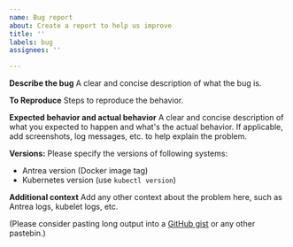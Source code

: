 ```yaml
---
name: Bug report
about: Create a report to help us improve
title: ''
labels: bug
assignees: ''

---
```


**Describe the bug**
A clear and concise description of what the bug is.

**To Reproduce**
Steps to reproduce the behavior.

**Expected behavior and actual behavior**
A clear and concise description of what you expected to happen and what's the actual behavior. If applicable, add screenshots, log messages, etc. to help explain the problem.

**Versions:**
Please specify the versions of following systems:
 - Antrea version (Docker image tag)
 - Kubernetes version (use `kubectl version`)

**Additional context**
Add any other context about the problem here, such as Antrea logs, kubelet logs, etc.

(Please consider pasting long output into a [GitHub gist](https://gist.github.com) or any other pastebin.)
